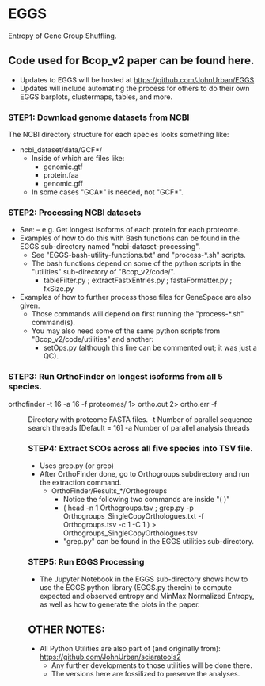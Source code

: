 # EGGS
Entropy of Gene Group Shuffling.

## Code used for Bcop_v2 paper can be found here.
- Updates to EGGS will be hosted at https://github.com/JohnUrban/EGGS
- Updates will include automating the process for others to do their own EGGS barplots, clustermaps, tables, and more.


### STEP1: Download genome datasets from NCBI
The NCBI directory structure for each species looks something like:
- ncbi_dataset/data/GCF*/
	- Inside of which are files like:
		- genomic.gtf 
		- protein.faa 
		- genomic.gff 
	- In some cases "GCA*" is needed, not "GCF*".



### STEP2: Processing NCBI datasets
- See: 
– e.g. Get longest isoforms of each protein for each proteome.
- Examples of how to do this with Bash functions can be found in the EGGS sub-directory named "ncbi-dataset-processing".
	- See "EGGS-bash-utility-functions.txt" and "process-*.sh" scripts.
	- The bash functions depend on some of the python scripts in the "utilities" sub-directory of "Bcop_v2/code/".
		- tableFilter.py ; extractFastxEntries.py ; fastaFormatter.py ; fxSize.py 
- Examples of how to further process those files for GeneSpace are also given.
	- Those commands will depend on first running the "process-*.sh" command(s).
	- You may also need some of the same python scripts from "Bcop_v2/code/utilities" and another:
		- setOps.py (although this line can be commented out; it was just a QC).	



### STEP3: Run OrthoFinder on longest isoforms from all 5 species.
orthofinder -t 16 -a 16 -f proteomes/ 1> ortho.out 2> ortho.err
-f <dir>        Directory with proteome FASTA files.
 -t <int>        Number of parallel sequence search threads [Default = 16]
 -a <int>        Number of parallel analysis threads




### STEP4: Extract SCOs across all five species into TSV file.
- Uses grep.py (or grep)
- After OrthoFinder done, go to Orthogroups subdirectory and run the extraction command.
	- OrthoFinder/Results_*/Orthogroups
		- Notice the following two commands are inside "( )"
		- ( head -n 1 Orthogroups.tsv ; 
		    grep.py -p Orthogroups_SingleCopyOrthologues.txt -f Orthogroups.tsv -c 1 -C 1 ) > Orthogroups_SingleCopyOrthologues.tsv
		- "grep.py" can be found in the EGGS utilities sub-directory.




### STEP5: Run EGGS Processing
- The Jupyter Notebook in the EGGS sub-directory shows how to use the EGGS python library (EGGS.py therein) to compute expected and observed entropy and MinMax Normalized Entropy, as well as how to generate the plots in the paper.





## OTHER NOTES:
- All Python Utilities are also part of (and originally from): https://github.com/JohnUrban/sciaratools2
	- Any further developments to those utilities will be done there.
	- The versions here are fossilized to preserve the analyses.
